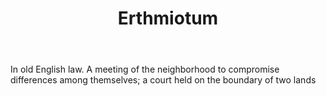 ---
title: Erthmiotum
letter: E
permalink: "/definitions/bld-erthmiotum.html"
body: In old English law. A meeting of the neighborhood to compromise differences
  among themselves; a court held on the boundary of two lands
published_at: '2018-07-07'
source: Black's Law Dictionary 2nd Ed (1910)
layout: post
---